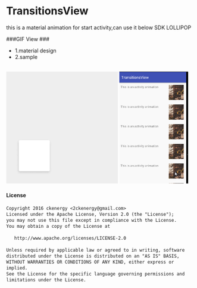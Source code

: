 # TransitionsView
this is a material animation for start activity,can use it below SDK LOLLIPOP

###GIF View ###
* 1.material design
* 2.sample
<br/>
<img src="./img/exp.gif" width = "300" height = "300"  />
<img src="./img/pic.gif" width = "185" height = "300"  />

#### License ####

	Copyright 2016 ckenergy <2ckenergy@gmail.com>
    Licensed under the Apache License, Version 2.0 (the "License");
    you may not use this file except in compliance with the License.
    You may obtain a copy of the License at

       http://www.apache.org/licenses/LICENSE-2.0

    Unless required by applicable law or agreed to in writing, software
    distributed under the License is distributed on an "AS IS" BASIS,
    WITHOUT WARRANTIES OR CONDITIONS OF ANY KIND, either express or implied.
    See the License for the specific language governing permissions and
    limitations under the License.

